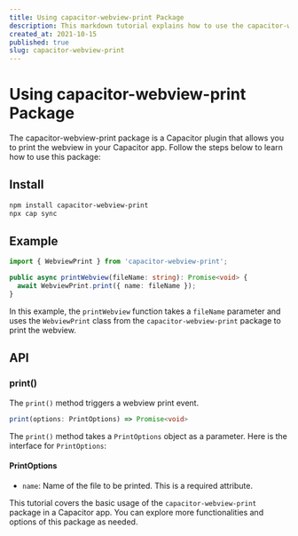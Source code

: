 ```yaml
---
title: Using capacitor-webview-print Package
description: This markdown tutorial explains how to use the capacitor-webview-print package to print the webview in a Capacitor app.
created_at: 2021-10-15
published: true
slug: capacitor-webview-print
---
```


# Using capacitor-webview-print Package

The capacitor-webview-print package is a Capacitor plugin that allows you to print the webview in your Capacitor app. Follow the steps below to learn how to use this package:

## Install

```bash
npm install capacitor-webview-print
npx cap sync
```

## Example

```typescript
import { WebviewPrint } from 'capacitor-webview-print';

public async printWebview(fileName: string): Promise<void> {
  await WebviewPrint.print({ name: fileName });
}
```

In this example, the `printWebview` function takes a `fileName` parameter and uses the `WebviewPrint` class from the `capacitor-webview-print` package to print the webview.

## API

### print()

The `print()` method triggers a webview print event.

```typescript
print(options: PrintOptions) => Promise<void>
```

The `print()` method takes a `PrintOptions` object as a parameter. Here is the interface for `PrintOptions`:

#### PrintOptions

- `name`: Name of the file to be printed. This is a required attribute.

This tutorial covers the basic usage of the `capacitor-webview-print` package in a Capacitor app. You can explore more functionalities and options of this package as needed.
